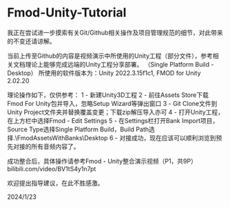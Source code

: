 # Fmod-Unity-Tutorial

我正在尝试进一步摸索有关Git/Github相关操作及项目管理规范的细节，对此带来的不变还请谅解。

当前上传至Github的内容是视频演示中所使用的Unity工程（部分文件），参考相关文档理论上能够完成远端的Unity工程分享部署。
（Single Platform Build - Desktop）
所使用的软件版本为：Unity 2022.3.15f1c1, FMOD for Unity 2.02.20

理论操作如下，仅供参考：
1 - 新建Unity3D工程
2 - 前往Assets Store下载Fmod For Unity包并导入，忽略Setup Wizard等弹出窗口
3 - Git Clone文件到Unity Project文件夹并替换覆盖变更；下载zip解压导入亦可
4 - 打开Unity工程，在上方栏中选择Fmod - Edit Settings
5 - 在Settings栏打开Bank Import项目，Source Type选择Single Platform Build，Build Path选择.\FmodAssetsWithBanks\Desktop
6 - 对接成功，现在应该可以顺利浏览到预先对接的所有音频内容了。

成功整合后，具体操作请参考Fmod - Unity整合演示视频（P1，共9P）
bilibili.com/video/BV1tS4y1n7pt

欢迎提出指导建议，在此不胜感激。

2024/1/23
